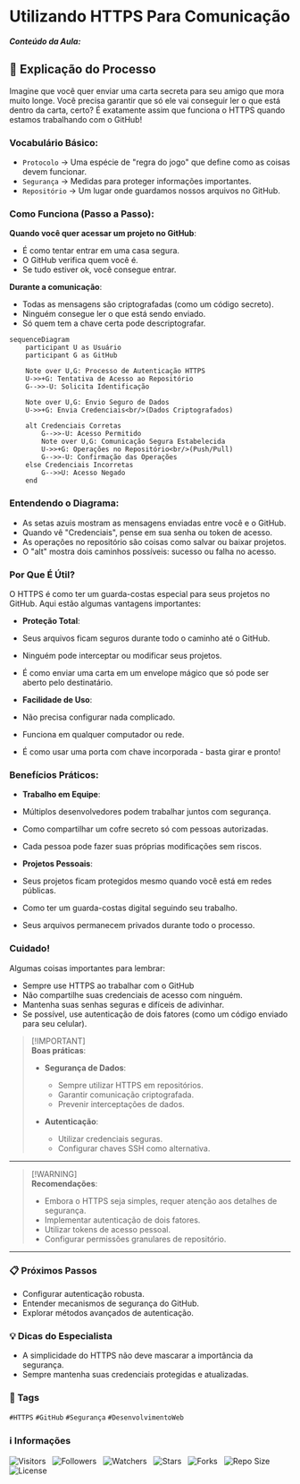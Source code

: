 <!-- Título -->
# Utilizando HTTPS Para Comunicação

***Conteúdo da Aula:***

## :memo: Explicação do Processo

Imagine que você quer enviar uma carta secreta para seu amigo que mora muito longe. Você precisa garantir que só ele vai conseguir ler o que está dentro da carta, certo? É exatamente assim que funciona o HTTPS quando estamos trabalhando com o GitHub!

### Vocabulário Básico:

- `Protocolo` &#8594; Uma espécie de "regra do jogo" que define como as coisas devem funcionar.
- `Segurança` &#8594; Medidas para proteger informações importantes.
- `Repositório` &#8594; Um lugar onde guardamos nossos arquivos no GitHub.

### Como Funciona (Passo a Passo):

**Quando você quer acessar um projeto no GitHub**:

- É como tentar entrar em uma casa segura.
- O GitHub verifica quem você é.
- Se tudo estiver ok, você consegue entrar.

**Durante a comunicação**:

- Todas as mensagens são criptografadas (como um código secreto).
- Ninguém consegue ler o que está sendo enviado.
- Só quem tem a chave certa pode descriptografar.

```mermaid
sequenceDiagram
    participant U as Usuário
    participant G as GitHub
    
    Note over U,G: Processo de Autenticação HTTPS
    U->>+G: Tentativa de Acesso ao Repositório
    G-->>-U: Solicita Identificação
    
    Note over U,G: Envio Seguro de Dados
    U->>+G: Envia Credenciais<br/>(Dados Criptografados)
    
    alt Credenciais Corretas
        G-->>-U: Acesso Permitido
        Note over U,G: Comunicação Segura Estabelecida
        U->>+G: Operações no Repositório<br/>(Push/Pull)
        G-->>-U: Confirmação das Operações
    else Credenciais Incorretas
        G-->>U: Acesso Negado
    end
```

### Entendendo o Diagrama:

- As setas azuis mostram as mensagens enviadas entre você e o GitHub.
- Quando vê "Credenciais", pense em sua senha ou token de acesso.
- As operações no repositório são coisas como salvar ou baixar projetos.
- O "alt" mostra dois caminhos possíveis: sucesso ou falha no acesso.

### Por Que É Útil?

O HTTPS é como ter um guarda-costas especial para seus projetos no GitHub. Aqui estão algumas vantagens importantes:

- **Proteção Total**:

- Seus arquivos ficam seguros durante todo o caminho até o GitHub.
- Ninguém pode interceptar ou modificar seus projetos.
- É como enviar uma carta em um envelope mágico que só pode ser aberto pelo destinatário.

- **Facilidade de Uso**:

- Não precisa configurar nada complicado.
- Funciona em qualquer computador ou rede.
- É como usar uma porta com chave incorporada - basta girar e pronto!

### Benefícios Práticos:

- **Trabalho em Equipe**:

- Múltiplos desenvolvedores podem trabalhar juntos com segurança.
- Como compartilhar um cofre secreto só com pessoas autorizadas.
- Cada pessoa pode fazer suas próprias modificações sem riscos.

- **Projetos Pessoais**:

- Seus projetos ficam protegidos mesmo quando você está em redes públicas.
- Como ter um guarda-costas digital seguindo seu trabalho.
- Seus arquivos permanecem privados durante todo o processo.

### Cuidado!

Algumas coisas importantes para lembrar:

- Sempre use HTTPS ao trabalhar com o GitHub
- Não compartilhe suas credenciais de acesso com ninguém.
- Mantenha suas senhas seguras e difíceis de adivinhar.
- Se possível, use autenticação de dois fatores (como um código enviado para seu celular).

> [!IMPORTANT]\
> **Boas práticas**:
>
> - **Segurança de Dados**:
>   - Sempre utilizar HTTPS em repositórios.
>   - Garantir comunicação criptografada.
>   - Prevenir interceptações de dados.
>
> - **Autenticação**:
>   - Utilizar credenciais seguras.
>   - Configurar chaves SSH como alternativa.

---

> [!WARNING]\
> **Recomendações**:
>
> - Embora o HTTPS seja simples, requer atenção aos detalhes de segurança.
> - Implementar autenticação de dois fatores.
> - Utilizar tokens de acesso pessoal.
> - Configurar permissões granulares de repositório.

---

<!-- > [!NOTE]\
> **Observações**:
>

--- -->

### :clipboard: Próximos Passos

- Configurar autenticação robusta.
- Entender mecanismos de segurança do GitHub.
- Explorar métodos avançados de autenticação.

### :bulb: Dicas do Especialista

- A simplicidade do HTTPS não deve mascarar a importância da segurança.
- Sempre mantenha suas credenciais protegidas e atualizadas.

### :bookmark: Tags

`#HTTPS` `#GitHub` `#Segurança` `#DesenvolvimentoWeb`

<!-- Informações -->
### &#8505; Informações

![Visitors](https://api.visitorbadge.io/api/visitors?path=Devsgeeknerd%2Fcla-uti-htt-par-com-com-htt-ssh-git-fun-fun&label=Visitantes&labelColor=%23700070&labelStyle=none&countColor=%23000fff&style=plastic&color=%23ffffff "Total de Visitantes")
&nbsp;
![Followers](https://img.shields.io/github/followers/Devsgeeknerd?style=p&label=Seguidores&labelColor=800080&color=000fff "Total de Seguidores")
&nbsp;
![Watchers](https://img.shields.io/github/watchers/Devsgeeknerd/cla-uti-htt-par-com-com-htt-ssh-git-fun-fun?style=p&label=Observadores&labelColor=800080&color=000fff "Total de Observadores")
&nbsp;
![Stars](https://img.shields.io/github/stars/Devsgeeknerd/cla-uti-htt-par-com-com-htt-ssh-git-fun-fun?style=p&label=Estrelas&labelColor=800080&color=000fff "Total de Estrelas")
&nbsp;
![Forks](https://img.shields.io/github/forks/Devsgeeknerd/cla-uti-htt-par-com-com-htt-ssh-git-fun-fun?style=p&label=Bifurcações&labelColor=800080&color=000fff "Total de Bifurcações")
&nbsp;
![Repo Size](https://img.shields.io/github/repo-size/Devsgeeknerd/cla-uti-htt-par-com-com-htt-ssh-git-fun-fun?style=p&label=Tamanho&labelColor=800080&color=000fff "Tamanho do Repositório")
&nbsp;
![License](https://img.shields.io/github/license/Devsgeeknerd/cla-uti-htt-par-com-com-htt-ssh-git-fun-fun?style=p&label=Licença&labelColor=800080&color=000fff "Licença do Repositório")
